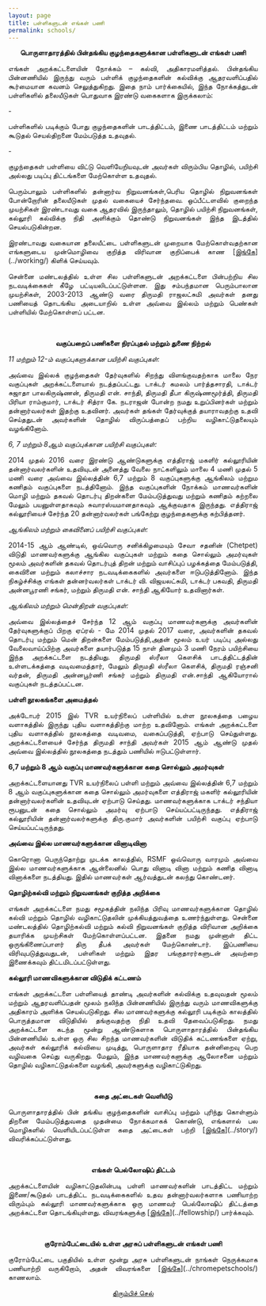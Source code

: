 ```yaml
---
layout: page
title: பள்ளிகளுடன் எங்கள் பணி
permalink: schools/
---
```


<p style="text-align: center;"><strong>பொருளாதாரத்தில் பின்தங்கிய குழந்தைகளுக்கான பள்ளிகளுடன் எங்கள் பணி</strong></p>

<p style="text-align:justify; text-justify: inter-word">எங்கள் அறக்கட்டளையின்  நோக்கம் – கல்வி, அதிகாரமளித்தல்.  பின்தங்கிய பின்னணியில் இருந்து வரும் பள்ளிக் குழந்தைகளின் கல்விக்கு ஆதரவளிப்பதில் கூர்மையான கவனம் செலுத்துகிறது. இதை நாம் பார்க்கையில், இந்த நோக்கத்துடன் பள்ளிகளில் தலையீடுகள் பொதுவாக இரண்டு வகைகளாக இருக்கலாம்:</p>
 - <p style="text-align:justify; text-justify: inter-word">பள்ளிகளில் படிக்கும் போது குழந்தைகளின் பாடத்திட்டம், இணை பாடத்திட்டம் மற்றும் கூடுதல் செயல்திறனை மேம்படுத்த உதவுதல்.</p>
 - <p style="text-align:justify; text-justify: inter-word">குழந்தைகள் பள்ளியை விட்டு வெளியேறியவுடன் அவர்கள் விரும்பிய தொழில், பயிற்சி அல்லது படிப்பு திட்டங்களை மேற்கொள்ள உதவுதல்.</p>
<p style="text-align:justify; text-justify: inter-word">பெரும்பாலும் பள்ளிகளில் தன்னார்வ நிறுவனங்கள்,பெரிய தொழில்  நிறுவனங்கள் போன்றோரின்  தலையீடுகள்  முதல் வகையைச் சேர்ந்தவை. ஒப்பீட்டளவில் குறைந்த முயற்சிகள் இரண்டாவது வகை ஆதரவில் இருந்தாலும், தொழில் பயிற்சி நிறுவனங்கள்,   கல்லூரி கல்விக்கு நிதி அளிக்கும் தொண்டு நிறுவனங்கள் இந்த இடத்தில் செயல்படுகின்றன.</p>

<p style="text-align:justify; text-justify: inter-word">இரண்டாவது வகையான தலையீட்டை பள்ளிகளுடன் முறையாக மேற்கொள்வதற்கான எங்களுடைய முன்மொழிவை குறித்த விரிவான குறிப்பைக் காண [<span style="text-decoration: underline">இங்கே</span>](../working/) கிளிக் செய்யவும்.</p>

<p style="text-align:justify; text-justify: inter-word">சென்னை மண்டலத்தில் உள்ள சில பள்ளிகளுடன் அறக்கட்டளை பின்பற்றிய சில நடவடிக்கைகள் கீழே பட்டியலிடப்பட்டுள்ளன. இது சம்பந்தமான பெரும்பாலான முயற்சிகள், 2003-2013 ஆண்டு வரை திருமதி ராஜலட்சுமி அவர்கள் தனது பணியைத் தொடங்கிய அடையாறில் உள்ள அவ்வை இல்லம் மற்றும் பெண்கள் பள்ளியில் மேற்கொள்ளப் பட்டன.</p>

<br>
<p style="text-align: center;"><strong>வகுப்பறைப் பணிகளை நிரப்புதல் மற்றும் துணை நிற்றல்</strong></p>

<em>11 மற்றும் 12-ம் வகுப்புகளுக்கான பயிற்சி வகுப்புகள்:</em>
<br>

<p style="text-align:justify; text-justify: inter-word">அவ்வை இல்லக் குழந்தைகள் தேர்வுகளில் சிறந்து விளங்குவதற்காக மாலை நேர வகுப்புகள்  அறக்கட்டளையால் நடத்தப்பட்டது. டாக்டர் கமலம் பார்த்தசாரதி, டாக்டர் சுஜாதா பாலகிருஷ்ணன், திருமதி என். சாந்தி, திருமதி தீபா கிருஷ்ணமூர்த்தி, திருமதி பிரியா ராம்குமார், டாக்டர் சித்ரா கே. நடராஜன் போன்ற நமது உறுப்பினர்கள் மற்றும் தன்னார்வலர்கள் இதற்கு உதவினர். அவர்கள் தங்கள்  தேர்வுக்குத் தயாராவதற்கு உதவி செய்ததுடன் அவர்களின் தொழில் விருப்பத்தைப் பற்றிய வழிகாட்டுதலையும் வழங்கினோம்.</p>

<em>6, 7 மற்றும் 8ஆம் வகுப்புக்கான பயிற்சி வகுப்புகள்:</em>
<br>

<p style="text-align:justify; text-justify: inter-word">2014 முதல் 2016 வரை இரண்டு ஆண்டுகளுக்கு எத்திராஜ் மகளிர் கல்லூரியின் தன்னார்வலர்களின் உதவியுடன் அனைத்து வேலை நாட்களிலும் மாலை 4 மணி முதல் 5 மணி வரை அவ்வை இல்லத்தின் 6,7 மற்றும் 8 வகுப்புகளுக்கு ஆங்கிலம் மற்றும கணிதம் வகுப்புகளை நடத்தினோம்.  இந்த வகுப்புகளின் நோக்கம் மாணவர்களின் மொழி மற்றும் தகவல் தொடர்பு திறன்களை மேம்படுத்துவது மற்றும் கணிதம் கற்றலை மேலும் பயனுள்ளதாகவும் சுவாரஸ்யமானதாகவும் ஆக்குவதாக இருந்தது. எத்திராஜ் கல்லூரியைச் சேர்ந்த 20 தன்னார்வலர்கள் பங்கேற்று குழந்தைகளுக்கு கற்பித்தனர்.</p>

<em>ஆங்கிலம் மற்றும் கைவினைப் பயிற்சி வகுப்புகள்:</em>
<br>

<p style="text-align:justify; text-justify: inter-word">2014-15 ஆம் ஆண்டில், ஒவ்வொரு சனிக்கிழமையும் சேவா சதனின் (Chetpet) விடுதி மாணவர்களுக்கு ஆங்கில வகுப்புகள் மற்றும் கதை சொல்லும் அமர்வுகள் மூலம் அவர்களின் தகவல் தொடர்புத் திறன் மற்றும் வாசிப்புப் பழக்கத்தை மேம்படுத்தி, கைவினை மற்றும் கலாச்சார நடவடிக்கைகளில் அவர்களை ஈடுபடுத்தினோம். இந்த நிகழ்ச்சிக்கு எங்கள் தன்னர்வலர்கள்  டாக்டர் வி. விஜயலட்சுமி, டாக்டர் பகவதி, திருமதி அன்னபூரணி சங்கர், மற்றும் திருமதி என். சாந்தி ஆகியோர் உதவினார்கள்.</p>

<em>ஆங்கிலம் மற்றும் மென்திறன் வகுப்புகள்:</em>
<br>

<p style="text-align:justify; text-justify: inter-word">அவ்வை இல்லத்தைச் சேர்ந்த 12 ஆம் வகுப்பு மாணவர்களுக்கு அவர்களின் தேர்வுகளுக்குப் பிறகு ஏப்ரல் - மே 2014 முதல் 2017 வரை, அவர்களின் தகவல் தொடர்பு மற்றும் மென் திறன்களை மேம்படுத்தி,அதன் மூலம் உயர் படிப்பு அல்லது வேலைவாய்ப்பிற்கு அவர்களை தயார்படுத்த  15 நாள் தினமும் 3 மணி நேரம் பயிற்சியை இந்த அறக்கட்டளை நடத்தியது. திருமதி ஸ்ரீலா கௌசிக் பாடத்திட்டத்தின் உள்ளடக்கத்தை வடிவமைத்தார், மேலும் திருமதி ஸ்ரீலா கௌசிக், திருமதி ரஞ்சனி வர்தன், திருமதி அன்னபூர்ணி சங்கர் மற்றும் திருமதி என்.சாந்தி ஆகியோரால் வகுப்புகள் நடத்தப்பட்டன.</p>

<strong>பள்ளி நூலகங்களை அமைத்தல்</strong>
<br>

<p style="text-align:justify; text-justify: inter-word">அக்டோபர் 2015 இல் TVR உயர்நிலைப் பள்ளியில் உள்ள நூலகத்தை பழைய வளாகத்தில் இருந்து புதிய வளாகத்திற்கு மாற்ற உதவினோம். எங்கள் அறக்கட்டளை புதிய வளாகத்தில் நூலகத்தை வடிவமை, வகைப்படுத்தி, ஏற்பாடு செய்துள்ளது. அறக்கட்டளையைச் சேர்ந்த திருமதி சாந்தி அவர்கள் 2015 ஆம் ஆண்டு முதல் அவ்வை இல்லத்தில் நூலகத்தை  நடத்தும் பணியில் ஈடுபட்டுள்ளார்.</p>

<strong>6,7 மற்றும் 8 ஆம் வகுப்பு மாணவர்களுக்கான கதை சொல்லும் அமர்வுகள்</strong>
<br>

<p style="text-align:justify; text-justify: inter-word">அறக்கட்டளையானது TVR உயர்நிலைப் பள்ளி மற்றும் அவ்வை இல்லத்தின் 6,7 மற்றும் 8 ஆம் வகுப்புகளுக்கான கதை சொல்லும் அமர்வுகளை எத்திராஜ் மகளிர் கல்லூரியின் தன்னார்வலர்களின் உதவியுடன் ஏற்பாடு செய்தது. மாணவர்களுக்காக டாக்டர் சந்தியா ரூபனுடன் கதை சொல்லும் அமர்வு ஏற்பாடு செய்யப்பட்டிருந்தது. எத்திராஜ் கல்லூரியின் தன்னார்வலர்களுக்கு திரு.குமார் அவர்களின் பயிற்சி வகுப்பு ஏற்பாடு செய்யப்பட்டிருந்தது.</p>

<strong>அவ்வை இல்ல மாணவர்களுக்கான வினாடிவினா</strong>
<br>

<p style="text-align:justify; text-justify: inter-word">கொரொனா பெருந்தொற்று முடக்க காலத்தில், RSMF  ஒவ்வொரு வாரமும் அவ்வை இல்ல மாணவர்களுக்காக ஆன்லைனில் பொது வினாடி வினா மற்றும் கணித வினாடி வினாக்களை நடத்தியது. இதில் மாணவர்கள் ஆர்வத்துடன் கலந்து கொண்டனர்.</p>

<strong>தொழிற்கல்வி மற்றும் நிறுவனங்கள் குறித்த அறிக்கை</strong>
<br>

<p style="text-align:justify; text-justify: inter-word">எங்கள் அறக்கட்டளை நமது சமூகத்தின் நலிந்த பிரிவு மாணவர்களுக்கான தொழில் கல்வி மற்றும் தொழில் வழிகாட்டுதலின் முக்கியத்துவத்தை உணர்ந்துள்ளது. சென்னை மண்டலத்தில் தொழிற்கல்வி மற்றும் கல்வி நிறுவனங்கள் குறித்த விரிவான அறிக்கை தயாரிக்க முயற்சிகள் மேற்கொள்ளப்பட்டன.  இதனை நமது முன்னாள் திட்ட ஒருங்கிணைப்பாளர் திரு தீபக் அவர்கள் மேற்கொண்டார். இப்பணியை விரிவுபடுத்துவதுடன், பள்ளிகள் மற்றும் இதர பங்குதாரர்களுடன் அவற்றை இணைக்கவும் திட்டமிடப்பட்டுள்ளது.</p>

<strong>கல்லூரி மாணவிகளுக்கான விடுதிக் கட்டணம்</strong>
<br>

<p style="text-align:justify; text-justify: inter-word">எங்கள் அறக்கட்டளை பள்ளியைத் தாண்டி அவர்களின் கல்விக்கு உதவுவதன் மூலம் மற்றும் ஆதரவளிப்பதன் மூலம் நலிந்த  பின்னணியில் இருந்து வரும் மாணவிகளுக்கு அதிகாரம் அளிக்க செயல்படுகிறது. சில மாணவர்களுக்கு கல்லூரி படிக்கும் காலத்தில் பொருத்தமான விடுதியில் தங்குவதற்கு நிதி உதவி தேவைப்படுகிறது. நமது அறக்கட்டளை கடந்த மூன்று ஆண்டுகளாக பொருளாதாரத்தில் பின்தங்கிய பின்னணியில் உள்ள ஒரு சில சிறந்த மாணவர்களின் விடுதிக் கட்டணங்களை ஏற்று, அவர்கள் கல்லூரிக் கல்வியை முடித்து, பொருளாதார ரீதியாக தன்னிறைவு பெற வழிவகை செய்து வருகிறது. மேலும், இந்த மாணவர்களுக்கு ஆலோசனை மற்றும் தொழில் வழிகாட்டுதல்களை வழங்கி, அவர்களுக்கு வழிகாட்டுகிறது.</p>

<br>
<p style="text-align: center;"><strong>கதை அட்டைகள் வெளியீடு</strong></p>

<p style="text-align:justify; text-justify: inter-word">பொருளாதாரத்தில் பின் தங்கிய  குழந்தைகளின் வாசிப்பு மற்றும் புரிந்து கொள்ளும் திறனை மேம்படுத்துவதை முதன்மை நோக்கமாகக் கொண்டு, எங்களால் பல மொழிகளில் வெளியிடப்பட்டுள்ள கதை அட்டைகள்  பற்றி  [<span style="text-decoration: underline">இங்கே</span>](../story/) விவரிக்கப்பட்டுள்ளது.</p>

<br>
<p style="text-align: center;"><strong>எங்கள் பெல்லோஷிப் திட்டம்</strong></p>

<p style="text-align:justify; text-justify: inter-word">அறக்கட்டளையின் வழிகாட்டுதலின்படி பள்ளி மாணவர்களின் பாடத்திட்ட மற்றும் இணை/கூடுதல் பாடத்திட்ட நடவடிக்கைகளில் உதவ தன்னார்வலர்களாக பணியாற்ற விரும்பும் கல்லூரி மாணவர்களுக்காக ஒரு மாணவர் பெல்லோஷிப் திட்டத்தை அறக்கட்டளை தொடங்கியுள்ளது. விவரங்களுக்கு [<span style="text-decoration: underline">இங்கே</span>](../fellowship/) பார்க்கவும்.</p>

<br>
<p style="text-align: center;"><strong>குரோம்பேட்டையில் உள்ள அரசுப் பள்ளிகளுடன் எங்கள் பணி</strong></p>

<p style="text-align:justify; text-justify: inter-word">குரோம்பேட்டை பகுதியில் உள்ள மூன்று அரசு பள்ளிகளுடன் நாங்கள் நெருக்கமாக பணியாற்றி வருகிறோம், அதன் விவரங்களை [<span style="text-decoration: underline">இங்கே</span>](../chromepetschools/) காணலாம்.</p>

<p style="text-align: center;"><a href="#" onClick="history.go(-1)">திரும்பிச் செல்</a></p>
